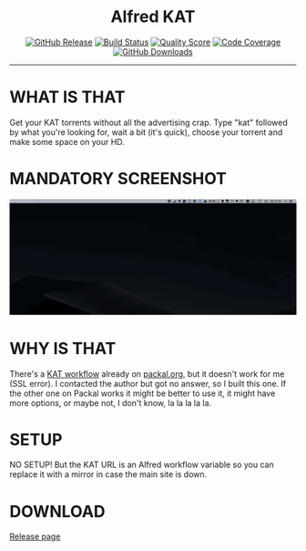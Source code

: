 <h1 align="center">Alfred KAT</h1>

<p align="center">
    <a href="https://github.com/godbout/alfred-kat/releases/tag/2.0.0"><img src="https://img.shields.io/github/release/godbout/alfred-kat.svg" alt="GitHub Release"></a>
    <a href="https://travis-ci.org/godbout/alfred-kat"><img src="https://img.shields.io/travis/godbout/alfred-kat/master.svg" alt="Build Status"></a>
    <a href="https://scrutinizer-ci.com/g/godbout/alfred-kat"><img src="https://img.shields.io/scrutinizer/g/godbout/alfred-kat.svg" alt="Quality Score"></a>
    <a href="https://scrutinizer-ci.com/g/godbout/alfred-kat"><img src="https://scrutinizer-ci.com/g/godbout/alfred-kat/badges/coverage.png?b=master" alt="Code Coverage"></a>
    <a href="https://github.com/godbout/alfred-kat/releases"><img src="https://img.shields.io/github/downloads/godbout/alfred-kat/total.svg" alt="GitHub Downloads"></a>
</p>

___

# WHAT IS THAT

Get your KAT torrents without all the advertising crap. Type "kat" followed by what you're looking for, wait a bit (it's quick), choose your torrent and make some space on your HD.

# MANDATORY SCREENSHOT

![Beautiful Screenshot](https://github.com/godbout/alfred-kat/blob/master/resources/screenshots/usage.gif "Beautiful Screenshot")

# WHY IS THAT

There's a [KAT workflow](http://www.packal.org/workflow/kat-search) already on [packal.org](http://www.packal.org), but it doesn't work for me (SSL error). I contacted the author but got no answer, so I built this one. If the other one on Packal works it might be better to use it, it might have more options, or maybe not, I don't know, la la la la la.

# SETUP

NO SETUP! But the KAT URL is an Alfred workflow variable so you can replace it with a mirror in case the main site is down.

# DOWNLOAD

[Release page](https://github.com/godbout/alfred-kat/releases/latest)
